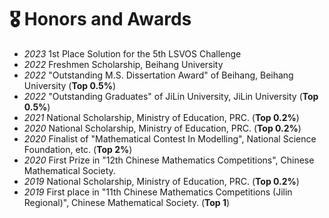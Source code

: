 # 🎖 Honors and Awards
- *2023* 1st Place Solution for the 5th LSVOS Challenge
- *2022* Freshmen Scholarship, Beihang University
- *2022* "Outstanding M.S. Dissertation Award" of Beihang, Beihang University (<b>Top 0.5%</b>)
- *2022* "Outstanding Graduates" of JiLin University, JiLin University (<b>Top 0.5%</b>) 
- *2021* National Scholarship, Ministry of Education, PRC. (<b>Top 0.2%</b>)
- *2020* National Scholarship, Ministry of Education, PRC. (<b>Top 0.2%</b>)
- *2020* Finalist of "Mathematical Contest In Modelling", National Science Foundation, etc. (<b>Top 2%</b>)
- *2020* First Prize in "12th Chinese Mathematics Competitions", Chinese Mathematical Society.
- *2019* National Scholarship, Ministry of Education, PRC. (<b>Top 0.2%</b>)
- *2019* First place in "11th Chinese Mathematics Competitions (Jilin Regional)", Chinese Mathematical Society. (<b>Top 1</b>)
